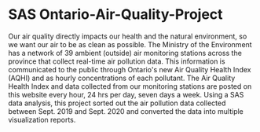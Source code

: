 # SAS Ontario-Air-Quality-Project
Our air quality directly impacts our health and the natural environment, so we want our air to be as clean as possible. The Ministry of the Environment has a network of 39 ambient (outside) air monitoring stations across the province that collect real-time air pollution data. This information is communicated to the public through Ontario's new Air Quality Health Index (AQHI) and as hourly concentrations of each pollutant. The Air Quality Health Index and data collected from our monitoring stations are posted on this website every hour, 24 hrs per day, seven days a week. Using a SAS data analysis, this project sorted out the air pollution data collected between Sept. 2019 and Sept. 2020 and converted the data into multiple visualization reports.
